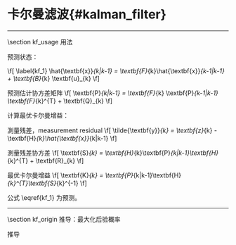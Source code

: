 卡尔曼滤波{#kalman_filter}
========================

<hr>
\section kf_usage 用法

预测状态：

\f[
\label{kf_1}
\hat{\textbf{x}}_{k|k-1} = \textbf{F}_{k}\hat{\textbf{x}}_{k-1|k-1} + \textbf{B}_{k} \textbf{u}_{k}
\f]

预测估计协方差矩阵
\f[
\textbf{P}_{k|k-1} =  \textbf{F}_{k} \textbf{P}_{k-1|k-1} \textbf{F}_{k}^{T} + \textbf{Q}_{k}
\f]

计算最优卡尔曼增益：

測量残差，measurement residual
\f[
\tilde{\textbf{y}}_{k} = \textbf{z}_{k} - \textbf{H}_{k}\hat{\textbf{x}}_{k|k-1} 
\f]

測量残差协方差
\f[
\textbf{S}_{k} = \textbf{H}_{k}\textbf{P}_{k|k-1}\textbf{H}_{k}^{T} + \textbf{R}_{k}
\f]

最优卡尔曼增益
\f[
\textbf{K}_{k} = \textbf{P}_{k|k-1}\textbf{H}_{k}^{T}\textbf{S}_{k}^{-1}
\f]

公式 \\eqref{kf_1} 为预测。

<hr>
\section kf_origin 推导：最大化后验概率

推导